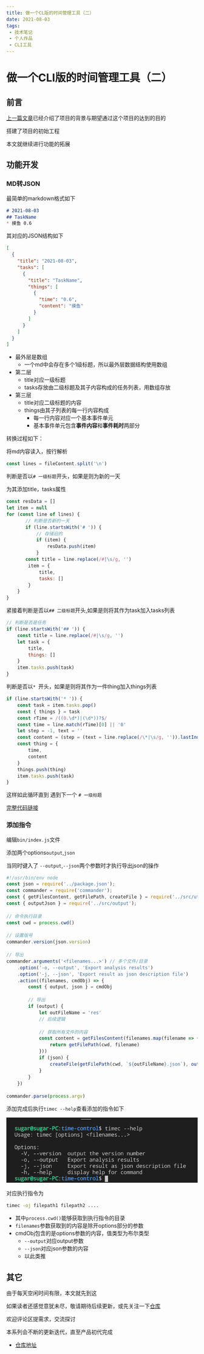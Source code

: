 ```yaml
---
title: 做一个CL版的时间管理工具（二）
date: 2021-08-03
tags:
 - 技术笔记
 - 个人作品
 - CLI工具
---
```

# 做一个CLI版的时间管理工具（二）

## 前言
[上一篇文章](./time-tools-1.md)已经介绍了项目的背景与期望通过这个项目的达到的目的

搭建了项目的初始工程

本文就继续进行功能的拓展

## 功能开发
### MD转JSON
最简单的markdown格式如下
```md
# 2021-08-03
## TaskName
* 摸鱼 0.6
```

其对应的JSON结构如下
```json
[
  {
    "title": "2021-08-03",
    "tasks": [
      {
        "title": "TaskName",
        "things": [
          {
            "time": "0.6",
            "content": "摸鱼"
          }
        ]
      }
    ]
  }
]
```
* 最外层是数组
  * 一个md中会存在多个1级标题，所以最外层数据结构使用数组
* 第二层
  * title对应一级标题
  * tasks存放由二级标题及其子内容构成的任务列表，用数组存放
* 第三层
  * title对应二级标题的内容
  * things由其子列表的每一行内容构成
    * 每一行内容对应一个基本事件单元
    * 基本事件单元包含**事件内容**和**事件耗时**两部分

转换过程如下：

将md内容读入，按行解析
```js
const lines = fileContent.split('\n')
```

判断是否以`# 一级标题`开头，如果是则为新的一天

为其添加title，tasks属性
```js
const resData = []
let item = null
for (const line of lines) {
       // 判断是否新的一天
       if (line.startsWith('# ')) {
           // 存储旧的
           if (item) {
               resData.push(item)
           }
       const title = line.replace(/#|\s/g, '')
        item = {
            title,
            tasks: []
        }
    }
}
```

紧接着判断是否以`## 二级标题`开头,如果是则将其作为task加入tasks列表
```js
// 判断是否是任务
if (line.startsWith('## ')) {
    const title = line.replace(/#|\s/g, '')
    let task = {
        title,
        things: []
    }
    item.tasks.push(task)
}
```

判断是否以`* `开头，如果是则将其作为一件thing加入things列表
```js
if (line.startsWith('* ')) {
    const task = item.tasks.pop()
    const { things } = task
    const rTime = /((0.\d*)|(\d*))?$/
    const time = line.match(rTime)[0] || '0'
    let step = -1, text = ''
    const content = (step = (text = line.replace(/\*|\s/g, '')).lastIndexOf(time)) === -1 ? text : text.slice(0, step)
    const thing = {
        time,
        content
    }
    things.push(thing)
    item.tasks.push(task)
}
```
这样如此循环直到 遇到下一个 `# 一级标题`

[完整代码链接](https://github.com/ATQQ/time-control/blob/fe95ec18de9d5ac51a0fc5d320cd6a1f55eab90e/src/utils/index.js#L7)

### 添加指令
编辑`bin/index.js`文件

添加两个options`output`,`json`

当同时键入了 `--output`,`--json`两个参数时才执行导出json的操作
```js
#!/usr/bin/env node
const json = require('../package.json');
const commander = require('commander');
const { getFilesContent, getFilePath, createFile } = require('../src/utils');
const { outputJson } = require('../src/output');

// 命令执行目录
const cwd = process.cwd()

// 设置版号
commander.version(json.version)

// 导出
commander.arguments('<filenames...>') // 多个文件/目录
    .option('-o, --output', 'Export analysis results')
    .option('-j, --json', 'Export result as json description file')
    .action((filenames, cmdObj) => {
        const { output, json } = cmdObj

        // 导出
        if (output) {
            let outFileName = 'res'
            // 后续逻辑

            // 获取所有文件的内容
            const content = getFilesContent(filenames.map(filename => {
                return getFilePath(cwd, filename)
            }))
            if (json) {
                createFile(getFilePath(cwd, `${outFileName}.json`), outputJson(content), false)
            }
        }
    })

commander.parse(process.argv)
```
添加完成后执行`timec --help`查看添加的指令如下


![图片](./time-tools-2/MTYyODAwMTc1NDY4OQ==628001754689.png?s1=https%3A//img.cdn.sugarat.top/mdImg/MTYyODAwMTc1NDY4OQ%3D%3D628001754689)

对应执行指令为
```sh
timec -oj filepath1 filepath2 ....
```

* 其中`process.cwd()`能够获取到执行指令的目录
* `filenames`参数获取到的内容是除开options部分的参数
* cmdObj包含的是options参数的内容，值类型为布尔类型
  * `--output`对应output参数
  * `--json`对应json参数的内容
  * 以此类推


## 其它
由于每天空闲时间有限，本文就先到这

如果读者还感觉意犹未尽，敬请期待后续更新，或先关注一下[仓库](https://github.com/ATQQ/time-control)

欢迎评论区提需求，交流探讨

本系列会不断的更新迭代，直至产品初代完成

* [仓库地址](https://github.com/ATQQ/time-control)

